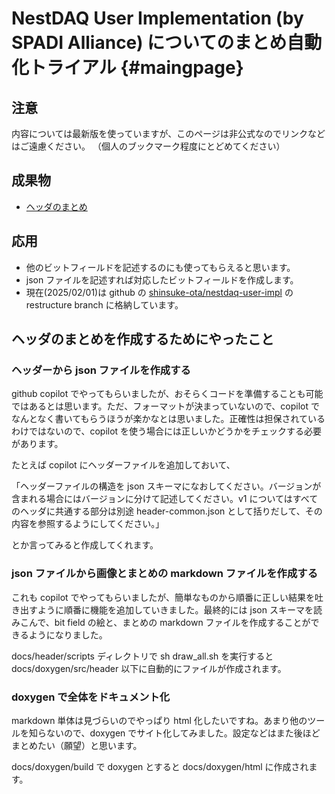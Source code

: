 # NestDAQ User Implementation (by SPADI Alliance) についてのまとめ自動化トライアル {#maingpage}

## 注意

内容については最新版を使っていますが、このページは非公式なのでリンクなどはご遠慮ください。
（個人のブックマーク程度にとどめてください）

## 成果物

- [ヘッダのまとめ](header-summary.md)

## 応用

- 他のビットフィールドを記述するのにも使ってもらえると思います。
- json ファイルを記述すれば対応したビットフィールドを作成します。
- 現在(2025/02/01)は github の [shinsuke-ota/nestdaq-user-impl](https://github.com/shinsuke-ota/nestdaq-user-impl/tree/restructure) の restructure branch に格納しています。

## ヘッダのまとめを作成するためにやったこと

### ヘッダーから json ファイルを作成する

github copilot でやってもらいましたが、おそらくコードを準備することも可能ではあるとは思います。ただ、フォーマットが決まっていないので、copilot でなんとなく書いてもらうほうが楽かなとは思いました。正確性は担保されているわけではないので、copilot を使う場合には正しいかどうかをチェックする必要があります。

たとえば copilot にヘッダーファイルを追加しておいて、

「ヘッダーファイルの構造を json スキーマになおしてください。バージョンが含まれる場合にはバージョンに分けて記述してください。v1 についてはすべてのヘッダに共通する部分は別途 header-common.json として括りだして、その内容を参照するようにしてください。」

とか言ってみると作成してくれます。

### json ファイルから画像とまとめの markdown ファイルを作成する

これも copilot でやってもらいましたが、簡単なものから順番に正しい結果を吐き出すように順番に機能を追加していきました。最終的には json スキーマを読みこんで、bit field の絵と、まとめの markdown ファイルを作成することができるようになりました。

docs/header/scripts ディレクトリで sh draw_all.sh を実行すると docs/doxygen/src/header 以下に自動的にファイルが作成されます。

### doxygen で全体をドキュメント化

markdown 単体は見づらいのでやっぱり html 化したいですね。あまり他のツールを知らないので、doxygen でサイト化してみました。設定などはまた後ほどまとめたい（願望）と思います。

docs/doxygen/build で doxygen とすると docs/doxygen/html に作成されます。